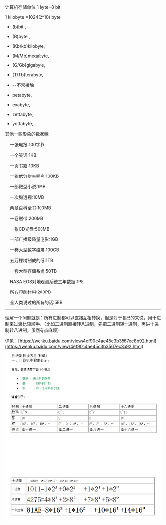 计算机存储单位
1 byte=8 bit

1 kilobyte =1024(2^10) byte

-   (b)bit ,
    
-   (B)byte ,
    
-   (Kb/kb)kilobyte,
    
-   (M/Mb)megabyte,
    
-   (G/Gb)gigabyte,
    
-   (T/Tb)terabyte,
    
-   --不常接触
    
-   petabyte,
    
-   exabyte,
    
-   zettabyte,
    
-   yottabyte,
    

  

其他一些形象的数据量:

    一张电报:100字节

    一个笑话:1KB

    一页书籍:10KB

    一张低分辨率照片:100KB

    一部微型小说:1MB

    一次胸透视:10MB

    两章百科全书:100MB

    一卷磁带:200MB

    一张CD光盘:500MB

    一部广播级质量电影:1GB

    一卷大型数字磁带:100GB

    五万棵树制成的纸:1TB

    一套大型存储系统:50TB

    NASA EOS对地观测系统三年数据:1PB

    所有印刷材料:200PB

    全人类说过的所有的话:5EB

---
  

理解一个问题就是：所有进制都可以直接互相转换，但是对于自己的来说，用十进制来过渡比较顺手。（比如二进制直接转八进制，先把二进制转十进制，再讲十进制转八进制，虽然有点麻烦）

详见：[https://wenku.baidu.com/view/4ef90c4ae45c3b3567ec8b92.html](https://wenku.baidu.com/view/4ef90c4ae45c3b3567ec8b92.html)
![](_assets/计算机存储单位/image-计算机存储单位-20221019-132040157.png)

